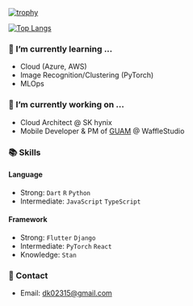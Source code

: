 [![trophy](https://github-profile-trophy.vercel.app/?username=yeonghyeonKO&theme=chalk&row=1&column=3)](https://github.com/ryo-ma/github-profile-trophy)

[![Top Langs](https://github-readme-stats.vercel.app/api/top-langs/?username=yeonghyeonKO&layout=compact&langs_count=8&theme=dracula)](https://github.com/yeonghyeonKO)

### 🌱 I’m currently learning ...
- Cloud (Azure, AWS)
- Image Recognition/Clustering (PyTorch)
- MLOps


### 🔭 I’m currently working on ...
- Cloud Architect @ SK hynix
- Mobile Developer & PM of [GUAM](https://github.com/wafflestudio/guam-community-client) @ WaffleStudio


### 📚 Skills
#### Language<br>
- Strong: ```Dart``` ```R``` ```Python```<br/>
- Intermediate: ```JavaScript``` ```TypeScript``` <br/>

#### Framework<br>
- Strong: ```Flutter``` ```Django```<br/>
- Intermediate: ```PyTorch``` ```React``` <br/>
- Knowledge: ```Stan``` <br/>


### 📧 Contact 
- Email: dk02315@gmail.com
